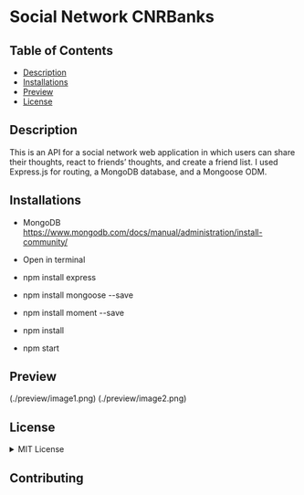 # Social Network CNRBanks

## Table of Contents

- [Description](#description)
- [Installations](#installations)
- [Preview](#preview)
- [License](#license)

## Description

This is an API for a social network web application in which users can share their thoughts, react to friends’ thoughts, and create a friend list. I used Express.js for routing, a MongoDB database, and a Mongoose ODM. 

## Installations

- MongoDB https://www.mongodb.com/docs/manual/administration/install-community/

- Open in terminal
- npm install express
- npm install mongoose --save
- npm install moment --save
- npm install
- npm start

## Preview

(./preview/image1.png)
(./preview/image2.png)

## License

<details><summary>MIT License</summary>

Copyright (c) 2022 Connor Banks

<blockquote>
Permission is hereby granted, free of charge, to any person obtaining a copy of this software and associated documentation files (the "Software"), to deal in the Software without restriction, including without limitation the rights to use, copy, modify, merge, publish, distribute, sublicense, and/or sell copies of the Software, and to permit persons to whom the Software is furnished to do so, subject to the following conditions:

The above copyright notice and this permission notice shall be included in all copies or substantial portions of the Software.

THE SOFTWARE IS PROVIDED "AS IS", WITHOUT WARRANTY OF ANY KIND, EXPRESS OR IMPLIED, INCLUDING BUT NOT LIMITED TO THE WARRANTIES OF MERCHANTABILITY, FITNESS FOR A PARTICULAR PURPOSE AND NONINFRINGEMENT. IN NO EVENT SHALL THE AUTHORS OR COPYRIGHT HOLDERS BE LIABLE FOR ANY CLAIM, DAMAGES OR OTHER LIABILITY, WHETHER IN AN ACTION OF CONTRACT, TORT OR OTHERWISE, ARISING FROM, OUT OF OR IN CONNECTION WITH THE SOFTWARE OR THE USE OR OTHER DEALINGS IN THE SOFTWARE.

</blockquote>
</details>

## Contributing
